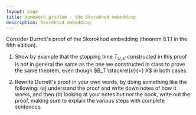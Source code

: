 ```yaml
---
layout: page
title: Homework problem - the Skorokhod embedding
description: Skorokhod embedding
---
```


Consider Durrett's proof of the Skorokhod embedding (theorem 8.1.1 in the fifth edition).


1. Show by example that the stopping time $T_{U,V}$ constructed in this proof is *not*
    in general the same as the one we constructed in class to prove the same theorem,
    even though $B_T \stackrel{d}{=} X$ in both cases.

2. Rewrite Durrett's proof in your own words, by doing something like the following:
    (a) understand the proof and write down notes of how it works,
    and then (b) looking at your notes but *not* the book, write out the proof,
    making sure to explain the various steps with complete sentences.

